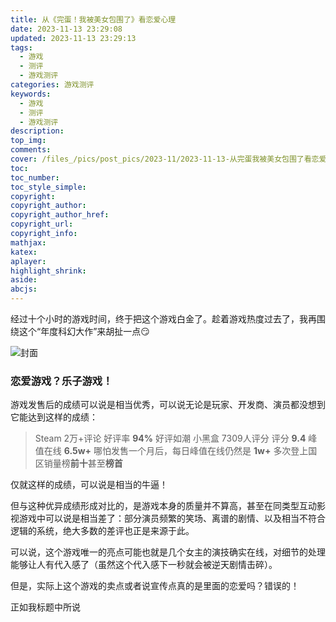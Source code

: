 ```yaml
---
title: 从《完蛋！我被美女包围了》看恋爱心理
date: 2023-11-13 23:29:08
updated: 2023-11-13 23:29:13
tags:
  - 游戏
  - 测评
  - 游戏测评
categories: 游戏测评
keywords:
  - 游戏
  - 测评
  - 游戏测评
description: 
top_img:
comments:
cover: /files_/pics/post_pics/2023-11/2023-11-13-从完蛋我被美女包围了看恋爱心理/cover.png
toc:
toc_number:
toc_style_simple:
copyright:
copyright_author:
copyright_author_href:
copyright_url:
copyright_info:
mathjax:
katex:
aplayer:
highlight_shrink:
aside:
abcjs:
---
```


经过十个小时的游戏时间，终于把这个游戏白金了。趁着游戏热度过去了，我再围绕这个“年度科幻大作”来胡扯一点😏

![封面](/Cx330-502-Blogs/files_/pics/post_pics/2023-11/2023-11-13-从完蛋我被美女包围了看恋爱心理/cover.png)

### 恋爱游戏？乐子游戏！

游戏发售后的成绩可以说是相当优秀，可以说无论是玩家、开发商、演员都没想到它能达到这样的成绩：

> Steam 2万+评论  好评率 **94%** 好评如潮
> 小黑盒 7309人评分  评分 **9.4**
> 峰值在线 **6.5w+** 哪怕发售一个月后，每日峰值在线仍然是 **1w+**
> 多次登上国区销量榜**前十**甚至**榜首**

仅就这样的成绩，可以说是相当的牛逼！

但与这种优异成绩形成对比的，是游戏本身的质量并不算高，甚至在同类型互动影视游戏中可以说是相当差了：部分演员频繁的笑场、离谱的剧情、以及相当不符合逻辑的系统，绝大多数的差评也正是来源于此。

可以说，这个游戏唯一的亮点可能也就是几个女主的演技确实在线，对细节的处理能够让人有代入感了（虽然这个代入感下一秒就会被逆天剧情击碎）。

但是，实际上这个游戏的卖点或者说宣传点真的是里面的恋爱吗？错误的！

正如我标题中所说





